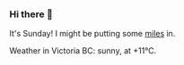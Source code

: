 ### Hi there :wave:

It's Sunday! I might be putting some [miles](https://www.strava.com/athletes/889963) in.

Weather in Victoria BC: sunny, at +11°C.

